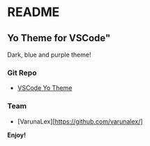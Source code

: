 # README
## Yo Theme for VSCode"
Dark, blue and purple theme!



### Git Repo
* [VSCode Yo Theme](https://github.com/varunalex/yo-theme-for-vscode)
### Team
* [VarunaLex][https://github.com/varunalex/]

**Enjoy!**
